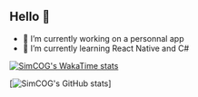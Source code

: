 ## Hello 👋

<!--
**SimCOG/SimCOG** is a ✨ _special_ ✨ repository because its `README.md` (this file) appears on your GitHub profile.

Here are some ideas to get you started:

- 🔭 I’m currently working on ...
- 🌱 I’m currently learning ...
- 👯 I’m looking to collaborate on ...
- 🤔 I’m looking for help with ...
- 💬 Ask me about ...
- 📫 How to reach me: ...
- 😄 Pronouns: ...
- ⚡ Fun fact: ...
-->

- 🔭 I’m currently working on a personnal app
- 🌱 I’m currently learning React Native and C#


[![SimCOG's WakaTime stats](https://github-readme-stats-nine-sigma-12.vercel.app/api/wakatime?username=SimCOG)](https://github.com/anuraghazra/github-readme-stats)

[![SimCOG's GitHub stats](https://github-readme-stats-nine-sigma-12.vercel.app/wakatime?username=SimCOG&theme=dracula&local=fr)]
